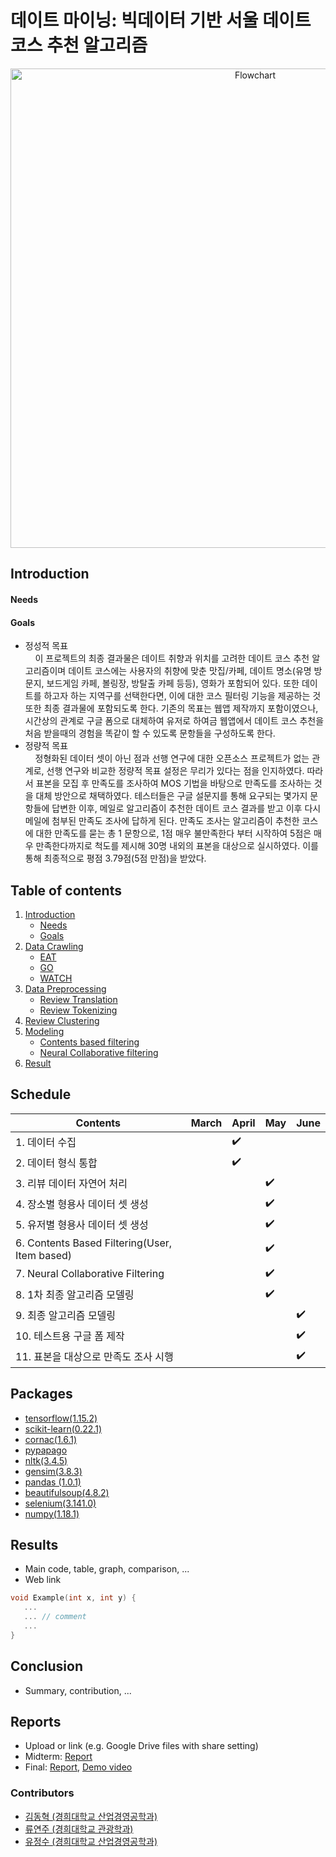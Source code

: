 # 데이트 마이닝: 빅데이터 기반 서울 데이트 코스 추천 알고리즘
<div align="center">
<img width="767" alt="Flowchart" src="https://user-images.githubusercontent.com/44253680/85925687-0d5d8900-b8d5-11ea-9e1c-4f13dbf9282f.png">
</div>  

## Introduction <a id="introduction"></a>
#### Needs  <a id="needs"></a> 

#### Goals <a id="goals"></a>
- 정성적 목표   
&nbsp;&nbsp;&nbsp;&nbsp;이 프로젝트의 최종 결과물은 데이트 취향과 위치를 고려한 데이트 코스 추천 알고리즘이며 데이트 코스에는 사용자의 취향에 맞춘 맛집/카페, 데이트 명소(유명 방문지, 보드게임 카페, 볼링장, 방탈출 카페 등등), 영화가 포함되어 있다. 또한 데이트를 하고자 하는 지역구를 선택한다면, 이에 대한 코스 필터링 기능을 제공하는 것 또한 최종 결과물에 포함되도록 한다. 기존의 목표는 웹앱 제작까지 포함이였으나, 시간상의 관계로 구글 폼으로 대체하여 유저로 하여금 웹앱에서 데이트 코스 추천을 처음 받을때의 경험을 똑같이 할 수 있도록 문항들을 구성하도록 한다.
- 정량적 목표   
&nbsp;&nbsp;&nbsp;&nbsp;정형화된 데이터 셋이 아닌 점과 선행 연구에 대한 오픈소스 프로젝트가 없는 관계로, 선행 연구와 비교한 정량적 목표 설정은 무리가 있다는 점을 인지하였다. 따라서 표본을 모집 후 만족도를 조사하여 MOS 기법을 바탕으로 만족도를 조사하는 것을 대체 방안으로 채택하였다. 테스터들은 구글 설문지를 통해 요구되는 몇가지 문항들에 답변한 이후, 메일로 알고리즘이 추천한 데이트 코스 결과를 받고 이후 다시 메일에 첨부된 만족도 조사에 답하게 된다.  만족도 조사는 알고리즘이 추천한 코스에 대한 만족도를 묻는 총 1 문항으로, 1점 매우 불만족한다 부터 시작하여 5점은 매우 만족한다까지로 척도를 제시해 30명 내외의 표본을 대상으로 실시하였다. 이를 통해 최종적으로 평점 3.79점(5점 만점)을 받았다.


## Table of contents
  1. [Introduction](#introduction)
     * [Needs](#needs)
     * [Goals](#goals)
  2. [Data Crawling](#data_crawling)
     * [EAT](#data_crawling_eat)
     * [GO](#data_crawling_go)
     * [WATCH](#data_crawling_watch)
  3. [Data Preprocessing](#data_preprocessing)
     * [Review Translation](#review_translation)
     * [Review Tokenizing](#review_tokenizing)
  4. [Review Clustering](#review_clustering)
  5. [Modeling](#modeling)
     * [Contents based filtering](#cbf)
     * [Neural Collaborative filtering](#ncf)
  6. [Result](#result)




## Schedule
| Contents | March | April |  May  | June  |
|----------|-------|-------|-------|-------|
|  1. 데이터 수집  |       | :heavy_check_mark:      |       |       |
|  2. 데이터 형식 통합  |       |   :heavy_check_mark:    |       |       |
|  3. 리뷰 데이터 자연어 처리  |       |       |   :heavy_check_mark:    |       |
|  4. 장소별 형용사 데이터 셋 생성  |       |       |  :heavy_check_mark:     |       |
|  5. 유저별 형용사 데이터 셋 생성  |       |       |  :heavy_check_mark:     |       |
|  6. Contents Based Filtering(User, Item based)  |       |       |   :heavy_check_mark:    |       |
|  7. Neural Collaborative Filtering  |       |       |    :heavy_check_mark:   |       |
|  8. 1차 최종 알고리즘 모델링  |       |       |  :heavy_check_mark:     |       |
|  9. 최종 알고리즘 모델링  |       |       |       |   :heavy_check_mark:    |
|  10. 테스트용 구글 폼 제작  |       |       |       |  :heavy_check_mark:     |
|  11. 표본을 대상으로 만족도 조사 시행  |       |       |       |  :heavy_check_mark:     |

## Packages
* [tensorflow(1.15.2)](https://github.com/tensorflow/docs/tree/r1.5/site/en/api_docs)
* [scikit-learn(0.22.1)](https://pypi.org/project/scikit-learn/0.22.1/)
* [cornac(1.6.1)](https://pypi.org/project/cornac/)
* [pypapago](https://github.com/Beomi/pypapago)
* [nltk(3.4.5)](https://pypi.org/project/nltk/3.4.5/)
* [gensim(3.8.3)](https://pypi.org/project/gensim/3.8.3/)
* [pandas (1.0.1)](https://pypi.org/project/pandas/1.0.1/)
* [beautifulsoup(4.8.2)](https://pypi.org/project/beautifulsoup4/4.8.2/)
* [selenium(3.141.0)](https://pypi.org/project/selenium/3.141.0/)
* [numpy(1.18.1)](https://pypi.org/project/numpy/1.18.1/)


## Results
* Main code, table, graph, comparison, ...
* Web link

``` C++
void Example(int x, int y) {
   ...  
   ... // comment
   ...
}
```

## Conclusion
* Summary, contribution, ...

## Reports
* Upload or link (e.g. Google Drive files with share setting)
* Midterm: [Report](Reports/Midterm.pdf)
* Final: [Report](Reports/Final.pdf), [Demo video](Reports/Demo.mp4)

### Contributors

* [김동혁 (경희대학교 산업경영공학과)](https://github.com/LoveDH)
* [류연주 (경희대학교 관광학과)](https://github.com/YeonjuRyu)
* [유정수 (경희대학교 산업경영공학과)](https://github.com/youjeongsue)

